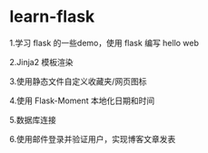 # learn-flask
1.学习 flask 的一些demo，使用 flask 编写 hello web

2.Jinja2 模板渲染

3.使用静态文件自定义收藏夹/网页图标 

4.使用 Flask-Moment 本地化日期和时间 

5.数据库连接

6.使用邮件登录并验证用户，实现博客文章发表